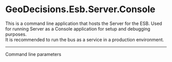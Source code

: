 ﻿# GeoDecisions.Esb.Server.Console #

This is a command line application that hosts the Server for the ESB.  Used for running Server as a Console application for setup and debugging purposes.  
It is recommended to run the bus as a service in a production environment.


----------

Command line parameters





